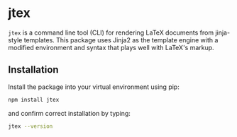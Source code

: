 # jtex

`jtex` is a command line tool (CLI) for rendering LaTeX documents from jinja-style templates. This package uses Jinja2 as the template engine with a modified environment and syntax that plays well with LaTeX's markup.

## Installation

Install the package into your virtual environment using pip:

```bash
npm install jtex
```

and confirm correct installation by typing:

```bash
jtex --version
```
